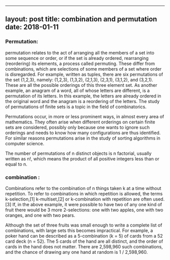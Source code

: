 
---
layout: post
title: combination and permutation
date: 2018-01-11
---

### Permutation:

permutation relates to the act of arranging all the members of a set into some sequence or order, or if the set is already ordered, rearranging (reordering) its elements, a process called permuting. These differ from combinations, which are selections of some members of a set where order is disregarded. For example, written as tuples, there are six permutations of the set {1,2,3}, namely: (1,2,3), (1,3,2), (2,1,3), (2,3,1), (3,1,2), and (3,2,1). These are all the possible orderings of this three element set. As another example, an anagram of a word, all of whose letters are different, is a permutation of its letters. In this example, the letters are already ordered in the original word and the anagram is a reordering of the letters. The study of permutations of finite sets is a topic in the field of combinatorics.

Permutations occur, in more or less prominent ways, in almost every area of mathematics. They often arise when different orderings on certain finite sets are considered, possibly only because one wants to ignore such orderings and needs to know how many configurations are thus identified. For similar reasons permutations arise in the study of sorting algorithms in computer science.

The number of permutations of n distinct objects is n factorial, usually written as n!, which means the product of all positive integers less than or equal to n.


### combination :

Combinations refer to the combination of n things taken k at a time without repetition. To refer to combinations in which repetition is allowed, the terms k-selection,[1] k-multiset,[2] or k-combination with repetition are often used.[3] If, in the above example, it were possible to have two of any one kind of fruit there would be 3 more 2-selections: one with two apples, one with two oranges, and one with two pears.

Although the set of three fruits was small enough to write a complete list of combinations, with large sets this becomes impractical. For example, a poker hand can be described as a 5-combination (k = 5) of cards from a 52 card deck (n = 52). The 5 cards of the hand are all distinct, and the order of cards in the hand does not matter. There are 2,598,960 such combinations, and the chance of drawing any one hand at random is 1 / 2,598,960.


